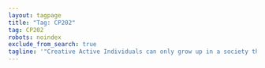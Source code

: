 ```yaml
---
layout: tagpage
title: "Tag: CP202"
tag: CP202
robots: noindex
exclude_from_search: true
tagline: '"Creative Active Individuals can only grow up in a society that emphasizes learning instead of teaching." - Chris Alexander'
---
```

